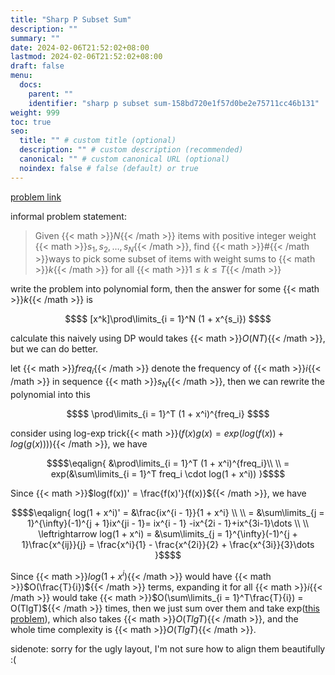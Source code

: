 ```yaml
---
title: "Sharp P Subset Sum"
description: ""
summary: ""
date: 2024-02-06T21:52:02+08:00
lastmod: 2024-02-06T21:52:02+08:00
draft: false
menu:
  docs:
    parent: ""
    identifier: "sharp p subset sum-158bd720e1f57d0be2e75711cc46b131"
weight: 999
toc: true
seo:
  title: "" # custom title (optional)
  description: "" # custom description (recommended)
  canonical: "" # custom canonical URL (optional)
  noindex: false # false (default) or true
---
```


[problem link](https://judge.yosupo.jp/problem/sharp_p_subset_sum)

informal problem statement:
> Given {{< math >}}$N${{< /math >}} items with positive integer weight {{< math >}}$s_1, s_2, \dots, s_N${{< /math >}}, find {{< math >}}$\#${{< /math >}}ways to pick some subset of items with weight sums to {{< math >}}$k${{< /math >}} for all {{< math >}}$1 \le k \le T${{< /math >}}

write the problem into polynomial form, then the answer for some {{< math >}}$k${{< /math >}} is
```math {.text-center}
$$
[x^k]\prod\limits_{i = 1}^N (1 + x^{s_i})
$$
```

calculate this naively using DP would takes {{< math >}}$O(NT)${{< /math >}}, but we can do better.

let {{< math >}}$freq_i${{< /math >}} denote the frequency of {{< math >}}$i${{< /math >}} in sequence {{< math >}}$s_N${{< /math >}}, then we can rewrite the polynomial into this
```math {.text-center}
$$
\prod\limits_{i = 1}^T (1 + x^i)^{freq_i}
$$
```

consider using log-exp trick{{< math >}}$(f(x)g(x) = exp(log(f(x)) + log(g(x))))${{< /math >}}, we have
```math {.text-center}
$$\eqalign{
&\prod\limits_{i = 1}^T (1 + x^i)^{freq_i}\\
\\
= exp(&\sum\limits_{i = 1}^T freq_i \cdot log(1 + x^i))
}$$
```

Since {{< math >}}$log(f(x))' = \frac{f(x)'}{f(x)}${{< /math >}}, we have
```math {.text-center}
$$\eqalign{
log(1 + x^i)' = &\frac{ix^{i - 1}}{1 + x^i} \\
\\
= &\sum\limits_{j = 1}^{\infty}(-1)^{j + 1}ix^{ji - 1}= ix^{i - 1} -ix^{2i - 1}+ix^{3i-1}\dots \\
\\
\leftrightarrow log(1 + x^i) = &\sum\limits_{j = 1}^{\infty}(-1)^{j + 1}\frac{x^{ij}}{j} = \frac{x^i}{1} - \frac{x^{2i}}{2} + \frac{x^{3i}}{3}\dots
}$$
```

Since {{< math >}}$log(1 + x^i)${{< /math >}} would have {{< math >}}$O(\frac{T}{i})${{< /math >}} terms, expanding it for all {{< math >}}$i${{< /math >}} would take {{< math >}}$O(\sum\limits_{i = 1}^T\frac{T}{i}) = O(TlgT)${{< /math >}} times, then we just sum over them and take exp([this problem](https://judge.yosupo.jp/problem/exp_of_formal_power_series)), which also takes {{< math >}}$O(TlgT)${{< /math >}}, and the whole time complexity is {{< math >}}$O(TlgT)${{< /math >}}.


sidenote: sorry for the ugly layout, I'm not sure how to align them beautifully :(

